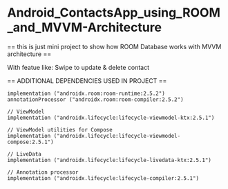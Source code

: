 # Android_ContactsApp_using_ROOM_and_MVVM-Architecture

==   this is just mini project to show how ROOM Database works with MVVM architecture  ==

With featue like: Swipe to update & delete contact

== ADDITIONAL DEPENDENCIES USED IN PROJECT ==

    implementation ("androidx.room:room-runtime:2.5.2")
    annotationProcessor ("androidx.room:room-compiler:2.5.2")
    
    // ViewModel    
    implementation ("androidx.lifecycle:lifecycle-viewmodel-ktx:2.5.1")
    
    // ViewModel utilities for Compose    
    implementation ("androidx.lifecycle:lifecycle-viewmodel-compose:2.5.1")
    
    // LiveData
    implementation ("androidx.lifecycle:lifecycle-livedata-ktx:2.5.1")
    
    // Annotation processor    
    implementation ("androidx.lifecycle:lifecycle-compiler:2.5.1")
